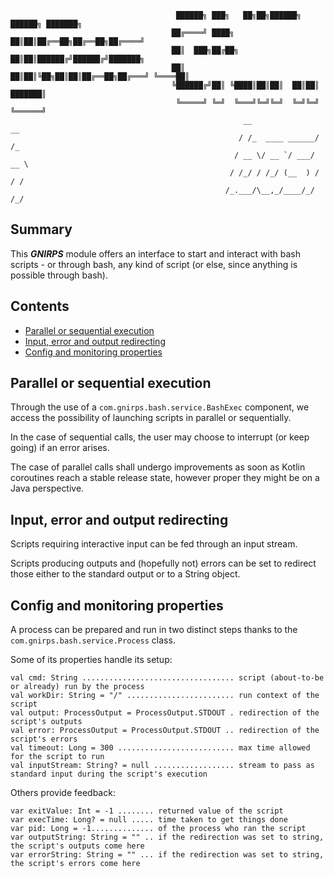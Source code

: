                                          ██████╗ ███╗   ██╗██╗██████╗ ██████╗ ███████╗
                                        ██╔════╝ ████╗  ██║██║██╔══██╗██╔══██╗██╔════╝
                                        ██║  ███╗██╔██╗ ██║██║██████╔╝██████╔╝███████╗
                                        ██║   ██║██║╚██╗██║██║██╔══██╗██╔═══╝ ╚════██║
                                        ╚██████╔╝██║ ╚████║██║██║  ██║██║     ███████║
                                         ╚═════╝ ╚═╝  ╚═══╝╚═╝╚═╝  ╚═╝╚═╝     ╚══════╝
                                                        __               __  
                                                       / /_  ____ ______/ /_ 
                                                      / __ \/ __ `/ ___/ __ \
                                                     / /_/ / /_/ (__  ) / / /
                                                    /_.___/\__,_/____/_/ /_/ 
                                                                             
               
## Summary

This ***GNIRPS*** module offers an interface to start and interact with bash scripts - or through bash, any kind of 
script (or else, since anything is possible through bash).

## Contents

- [Parallel or sequential execution](
https://github.com/REDLab-Team/gnirps/tree/master/src/bash#parallel-or-sequential-execution)
- [Input, error and output redirecting](
https://github.com/REDLab-Team/gnirps/tree/master/src/bash#input,-error,-and-output-redirection)
- [Config and monitoring properties](
https://github.com/REDLab-Team/gnirps/tree/master/src/bash#config-and-monitoring-properties)
    
## Parallel or sequential execution

Through the use of a `com.gnirps.bash.service.BashExec` component, we access the possibility of launching scripts in 
parallel or sequentially.

In the case of sequential calls, the user may choose to interrupt (or keep going) if an error 
arises.

The case of parallel calls shall undergo improvements as soon as Kotlin coroutines reach a stable release state, however 
proper they might be on a Java perspective.

## Input, error and output redirecting

Scripts requiring interactive input can be fed through an input stream.

Scripts producing outputs and (hopefully not) errors can be set to redirect those either to the standard output or to a 
String object.

## Config and monitoring properties

A process can be prepared and run in two distinct steps thanks to the `com.gnirps.bash.service.Process` class.

Some of its properties handle its setup:
```
val cmd: String .................................. script (about-to-be or already) run by the process
val workDir: String = "/" ........................ run context of the script
val output: ProcessOutput = ProcessOutput.STDOUT . redirection of the script's outputs
val error: ProcessOutput = ProcessOutput.STDOUT .. redirection of the script's errors
val timeout: Long = 300 .......................... max time allowed for the script to run
val inputStream: String? = null .................. stream to pass as standard input during the script's execution
```

Others provide feedback:
```
var exitValue: Int = -1 ........ returned value of the script
var execTime: Long? = null ..... time taken to get things done
var pid: Long = -1.............. of the process who ran the script
var outputString: String = "" .. if the redirection was set to string, the script's outputs come here
var errorString: String = "" ... if the redirection was set to string, the script's errors come here
```